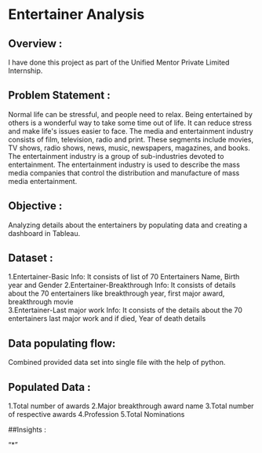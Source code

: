 # Entertainer Analysis

## Overview :
  I have done this project as part of the Unified Mentor Private Limited Internship. 

## Problem Statement :
  Normal life can be stressful, and people need to relax. Being entertained by others is a
wonderful way to take some time out of life. It can reduce stress and make life's issues
easier to face. The media and entertainment industry consists of film, television, radio
and print. These segments include movies, TV shows, radio shows, news, music,
newspapers, magazines, and books. The entertainment industry is a group of
sub-industries devoted to entertainment. The entertainment industry is used to
describe the mass media companies that control the distribution and manufacture of
mass media entertainment.

## Objective :
  Analyzing details about the entertainers by populating data and creating a dashboard in Tableau.

## Dataset :
  1.Entertainer-Basic Info: It consists of list of 70 Entertainers Name, Birth year and Gender
  2.Entertainer-Breakthrough Info: It consists of details about the 70 entertainers like breakthrough year, first major award, breakthrough movie </br>
  3.Entertainer-Last major work Info: It consists of the details about the 70 entertainers last major work and if died, Year of death details

## Data populating flow:
  Combined provided data set into single file with the help of python.

## Populated Data :
  1.Total number of awards
  2.Major breakthrough award name
  3.Total number of respective awards
  4.Profession
  5.Total Nominations

##Insights :

   “*” 
  

